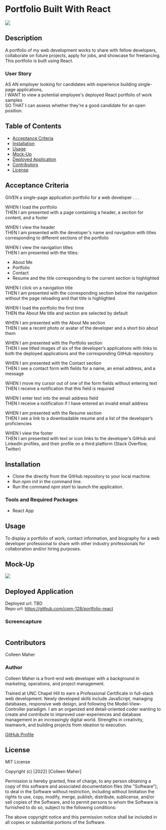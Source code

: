 # Portfolio Built With React
<a href="#license"><img src="https://img.shields.io/badge/license-mit-informational"></a>

## Description
A portfolio of my web development works to share with fellow developers, collaborate on future projects, apply for jobs, and showcase for freelancing. This portfolio is built using React.

### User Story
AS AN employer looking for candidates with experience building single-page applications,<br>
I WANT to view a potential employee's deployed React portfolio of work samples<br>
SO THAT I can assess whether they're a good candidate for an open position.

## Table of Contents
- <a href="#acceptance-criteria">Acceptance Criteria</a>
- <a href="#installation">Installation</a>
- <a href="#usage">Usage</a>
- <a href="#mock-up">Mock-Up</a>
- <a href="#deployed-application">Deployed Application</a>
- <a href="contributors">Contributors</a>
- <a href="#license">License</a>


## Acceptance Criteria
GIVEN a single-page application portfolio for a web developer . . .

WHEN I load the portfolio<br>
THEN I am presented with a page containing a header, a section for content, and a footer

WHEN I view the header<br>
THEN I am presented with the developer's name and navigation with titles corresponding to different sections of the portfolio

WHEN I view the navigation titles<br>
THEN I am presented with the titles:
   - About Me
   - Portfolio
   - Contact
   - Resume
and the title corresponding to the current section is highlighted

WHEN I click on a navigation title<br>
THEN I am presented with the corresponding section below the navigation without the page reloading and that title is highlighted

WHEN I load the portfolio the first time<br>
THEN the About Me title and section are selected by default

WHEN I am presented with the About Me section<br>
THEN I see a recent photo or avatar of the developer and a short bio about them

WHEN I am presented with the Portfolio section<br>
THEN I see titled images of six of the developer’s applications with links to both the deployed applications and the corresponding GitHub repository

WHEN I am presented with the Contact section<br>
THEN I see a contact form with fields for a name, an email address, and a message

WHEN I move my cursor out of one of the form fields without entering text<br>
THEN I receive a notification that this field is required

WHEN I enter text into the email address field<br>
THEN I receive a notification if I have entered an invalid email address

WHEN I am presented with the Resume section<br>
THEN I see a link to a downloadable resume and a list of the developer’s proficiencies

WHEN I view the footer<br>
THEN I am presented with text or icon links to the developer’s GitHub and LinkedIn profiles, and their profile on a third platform (Stack Overflow, Twitter)

## Installation
- Clone the directly from the GitHub repository to your local machine.
- Run _npm init_ in the command line.
- Run the command _npm start_ to launch the application.

### Tools and Required Packages
- React App

## Usage
To display a portfolio of work, contact information, and biography for a web developer professional to share with other industry professionals for collaboration and/or hiring purposes.

## Mock-Up
<img src="./src/assets/images/mockups/mockup.gif">

## Deployed Application
Deployed url: TBD<br>
Repo url: https://github.com/cpm-128/portfolio-react

### Screencapture
<img src="">

## Contributors
Colleen Maher

### Author
Colleen Maher is a front-end web developer with a background in marketing, operations, and project management.

Trained at UNC Chapel Hill to earn a Professional Certificate in full-stack web development. Newly developed skills include JavaScript, managing databases, responsive web design, and following the Model-View-Controller paradigm. I am an organized and detail-oriented coder wanting to create and contribute to improved user-experiences and database management in an increasingly digital world. Strengths in creativity, teamwork, and building projects from ideation to execution.

<a href="https://gist.github.com/cpm-128" target="_blank">GitHub Profile</a>

## License
MIT License

Copyright (c) [2022] [Colleen Maher]

Permission is hereby granted, free of charge, to any person obtaining a copy
of this software and associated documentation files (the "Software"), to deal
in the Software without restriction, including without limitation the rights
to use, copy, modify, merge, publish, distribute, sublicense, and/or sell
copies of the Software, and to permit persons to whom the Software is
furnished to do so, subject to the following conditions:

The above copyright notice and this permission notice shall be included in all
copies or substantial portions of the Software.